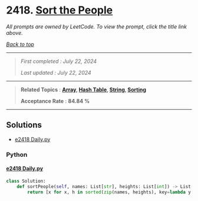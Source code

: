 # 2418. [Sort the People](<https://leetcode.com/problems/sort-the-people>)

*All prompts are owned by LeetCode. To view the prompt, click the title link above.*

*[Back to top](<../README.md>)*

------

> *First completed : July 22, 2024*
>
> *Last updated : July 22, 2024*

------

> **Related Topics** : **[Array](<by_topic/Array.md>), [Hash Table](<by_topic/Hash Table.md>), [String](<by_topic/String.md>), [Sorting](<by_topic/Sorting.md>)**
>
> **Acceptance Rate** : **84.84 %**

------

## Solutions

- [e2418 Daily.py](<../my-submissions/e2418 Daily.py>)
### Python
#### [e2418 Daily.py](<../my-submissions/e2418 Daily.py>)
```Python
class Solution:
    def sortPeople(self, names: List[str], heights: List[int]) -> List[str]:
        return [x for x, h in sorted(zip(names, heights), key=lambda y: y[1], reverse=True)]
```


